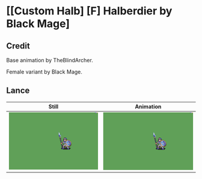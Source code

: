 # [\[Custom Halb\] \[F\] Halberdier by Black Mage]

## Credit

Base animation by TheBlindArcher.

Female variant by Black Mage.
	
## Lance

| Still | Animation |
| :---: | :-------: |
| ![Lance still](./Lance_000.png) | ![Lance animation](./Lance.gif) |

